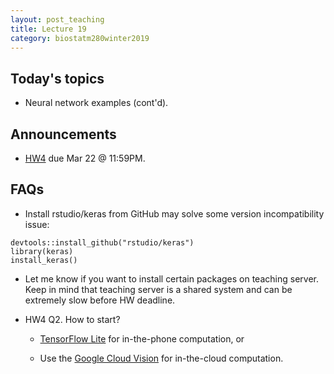 ```yaml
---
layout: post_teaching
title: Lecture 19
category: biostatm280winter2019
---
```


## Today's topics

* Neural network examples (cont'd).

## Announcements

* [HW4](http://hua-zhou.github.io/teaching/biostatm280-2019winter/hw/hw4/hw4.html) due Mar 22 @ 11:59PM.

## FAQs

* Install rstudio/keras from GitHub may solve some version incompatibility issue:  
```{r}
devtools::install_github("rstudio/keras")
library(keras)
install_keras()
```

* Let me know if you want to install certain packages on teaching server. Keep in mind that teaching server is a shared system and can be extremely slow before HW deadline.

* HW4 Q2. How to start? 

    * [TensorFlow Lite](https://www.tensorflow.org/lite) for in-the-phone computation, or
    
    * Use the [Google Cloud Vision](https://cloud.google.com/vision/) for in-the-cloud computation. 